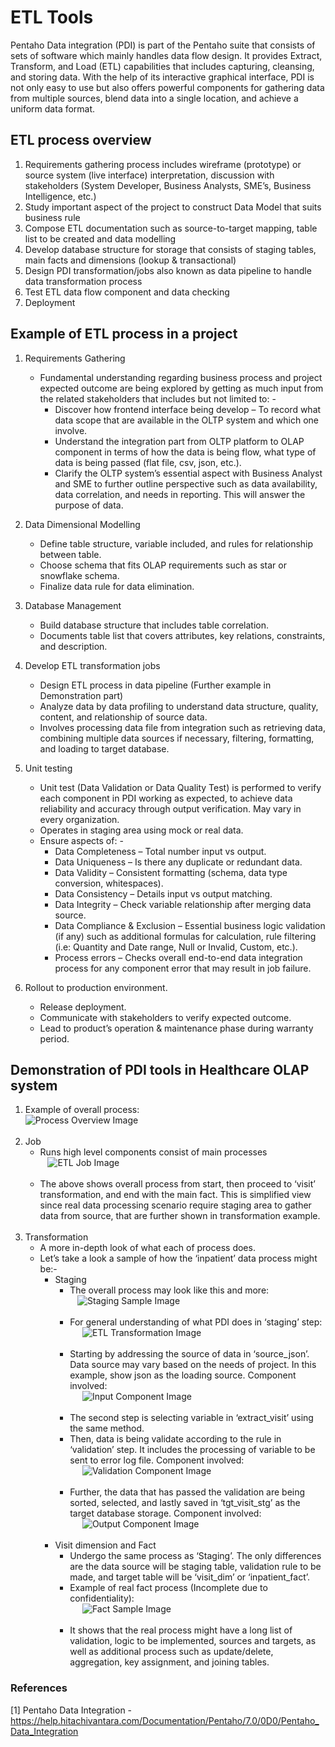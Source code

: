 # ETL Tools
Pentaho Data integration (PDI) is part of the Pentaho suite that consists of sets of software which mainly handles data flow design. It provides Extract, Transform, and Load (ETL) capabilities that includes capturing, cleansing, and storing data. With the help of its interactive graphical interface, PDI is not only easy to use but also offers powerful components for gathering data from multiple sources, blend data into a single location, and achieve a uniform data format. 

## ETL process overview 
1. Requirements gathering process includes wireframe (prototype) or source system (live interface) interpretation, discussion with stakeholders (System Developer, Business Analysts, SME’s, Business Intelligence, etc.)
2. Study important aspect of the project to construct Data Model that suits business rule
3. Compose ETL documentation such as source-to-target mapping, table list to be created and data modelling
4. Develop database structure for storage that consists of staging tables, main facts and dimensions (lookup & transactional)
5. Design PDI transformation/jobs also known as data pipeline to handle data transformation process
6. Test ETL data flow component and data checking
7. Deployment

## Example of ETL process in a project
1) Requirements Gathering
    - Fundamental understanding regarding business process and project expected outcome are being explored by getting as much input from the related stakeholders that includes but not limited to: -  
        - Discover how frontend interface being develop – To record what data scope that are available in the OLTP system and which one involve.
        - Understand the integration part from OLTP platform to OLAP component in terms of how the data is being flow, what type of data is being passed (flat file,  csv, json, etc.).
        - Clarify the OLTP system’s essential aspect with Business Analyst and SME to further outline perspective such as data availability, data correlation, and needs in reporting. This will answer the purpose of data.
    
2)	Data Dimensional Modelling
    - Define table structure, variable included, and rules for relationship between table.
    - Choose schema that fits OLAP requirements such as star or snowflake schema.
    - Finalize data rule for data elimination.

3)	Database Management
    - Build database structure that includes table correlation.
    - Documents table list that covers attributes, key relations, constraints, and description.

4)	Develop ETL transformation jobs
    - Design ETL process in data pipeline (Further example in Demonstration part) 
    - Analyze data by data profiling to understand data structure, quality, content, and relationship of source data.
    - Involves processing data file from integration such as retrieving data, combining multiple data sources if necessary, filtering, formatting, and loading to target database.

5)	Unit testing
    - Unit test (Data Validation or Data Quality Test) is performed to verify each component in PDI working as expected, to achieve data reliability and accuracy through output verification. May vary in every organization.
    - Operates in staging area using mock or real data.
    - Ensure aspects of: -
        - Data Completeness – Total number input vs output.
        - Data Uniqueness – Is there any duplicate or redundant data.
        - Data Validity – Consistent formatting (schema, data type conversion, whitespaces).
        - Data Consistency – Details input vs output matching.
        - Data Integrity – Check variable relationship after merging data source.
        - Data Compliance & Exclusion – Essential business logic validation (if any) such as additional formulas for calculation, rule filtering (i.e: Quantity and Date range, Null or Invalid, Custom, etc.). 
        - Process errors – Checks overall end-to-end data integration process for any component error that may result in job failure.

6)	Rollout to production environment.
    - Release deployment.
    - Communicate with stakeholders to verify expected outcome.
    - Lead to product’s operation & maintenance phase during warranty period.

## Demonstration of PDI tools in Healthcare OLAP system
1. Example of overall process:
<br/>![Process Overview Image](https://github.com/mokaamil/etl-process/blob/main/process%20overview.png)<br/><br/>
2. Job
    - Runs high level components consist of main processes
<br/>&nbsp;&nbsp;&nbsp;![ETL Job Image](https://github.com/mokaamil/etl-process/blob/main/etl%20job.png)<br/><br/>  
    - The above shows overall process from start, then proceed to ‘visit’ transformation, and end with the main fact. This is simplified view since real data processing scenario require staging area to gather data from source, that are further shown in transformation example.<br/><br/>
3. Transformation
    - A more in-depth look of what each of process does.
    - Let’s take a look a sample of how the ‘inpatient’ data process might be:-
        - Staging
            - The overall process may look like this and more:
<br/>&nbsp;&nbsp;&nbsp;![Staging Sample Image](https://github.com/mokaamil/etl-process/blob/main/staging%20sample.png)<br/><br/>  
            - For general understanding of what PDI does in ‘staging’ step: 
<br/>&nbsp;&nbsp;&nbsp;&nbsp;&nbsp;![ETL Transformation Image](https://github.com/mokaamil/etl-process/blob/main/etl%20transformation.png)<br/><br/>  
            - Starting by addressing the source of data in ‘source_json’. Data source may vary based on the needs of project. In this example, show json as the loading source. Component involved:
<br/>&nbsp;&nbsp;&nbsp;&nbsp;&nbsp;![Input Component Image](https://github.com/mokaamil/etl-process/blob/main/input%20component.png)<br/><br/> 
            - The second step is selecting variable in ‘extract_visit’ using the same method. 
            - Then, data is being validate according to the rule in ‘validation’ step. It includes the processing of variable to be sent to error log file. Component involved:
<br/>&nbsp;&nbsp;&nbsp;&nbsp;&nbsp;![Validation Component Image](https://github.com/mokaamil/etl-process/blob/main/validation%20component.png)<br/><br/>
            - Further, the data that has passed the validation are being sorted, selected, and lastly saved in ‘tgt_visit_stg’ as the target database storage. Component involved:
<br/>&nbsp;&nbsp;&nbsp;&nbsp;&nbsp;![Output Component Image](https://github.com/mokaamil/etl-process/blob/main/output%20component.png)<br/><br/>
        - Visit dimension and Fact
            - Undergo the same process as ‘Staging’. The only differences are the data source will be staging table, validation rule to be made, and target table will be ‘visit_dim’ or ‘inpatient_fact’.
            - Example of real fact process (Incomplete due to confidentiality):
<br/>&nbsp;&nbsp;&nbsp;&nbsp;&nbsp;![Fact Sample Image](https://github.com/mokaamil/etl-process/blob/main/fact%20sample.png)<br/><br/>
            - It shows that the real process might have a long list of validation, logic to be implemented, sources and targets, as well as additional process such as update/delete, aggregation, key assignment, and joining tables.

### References

[1] Pentaho Data Integration - <br/>
https://help.hitachivantara.com/Documentation/Pentaho/7.0/0D0/Pentaho_Data_Integration











